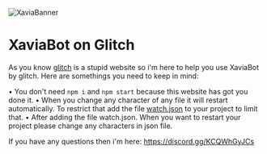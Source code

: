 ![XaviaBanner](https://i.ibb.co/K0ZSt89/XaviaFCB.png)

# XaviaBot on Glitch

As you know [glitch](glitch.com) is a stupid website so i'm here to help you use XaviaBot by glitch. Here are somethings you need to keep in mind:

• You don't need ```npm i``` and ```npm start``` because this website has got you done it.
• When you change any character of any file it will restart automatically. To restrict that add the file [watch.json](github.com/MintDaL/watch.json) to your project to limit that.
• After adding the file watch.json. When you want to restart your project please change any characters in json file.

If you have any questions then i'm here: https://discord.gg/KCQWhGyJCs 
